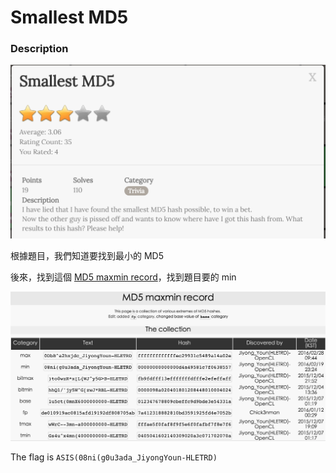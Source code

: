 # Smallest MD5

### Description

![img_SmallestMD5_1](img/img_SmallestMD5_1.png)

根據題目，我們知道要找到最小的 MD5

後來，找到這個 [MD5 maxmin record](http://0xf.kr/md5)，找到題目要的 min

![img_SmallestMD5_2](img/img_SmallestMD5_2.png)

The flag is `ASIS(08ni(g0u3ada_JiyongYoun-HLETRD)`

